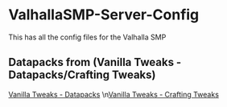 # ValhallaSMP-Server-Config
This has all the config files for the Valhalla SMP


## Datapacks from (Vanilla Tweaks - Datapacks/Crafting Tweaks)
[Vanilla Tweaks - Datapacks](https://vanillatweaks.net/picker/datapacks/ "Datapacks")
\n[Vanilla Tweaks - Crafting Tweaks](https://vanillatweaks.net/picker/crafting-tweaks/ "Crafting Tweaks")
